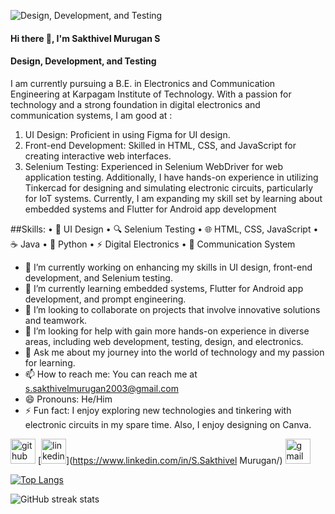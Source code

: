 ![Design, Development, and Testing](https://media.licdn.com/dms/image/D5616AQHMUI7Y9X-u5A/profile-displaybackgroundimage-shrink_350_1400/0/1697383699609?e=1714608000&v=beta&t=R-5EwqMoiaM5-mpHS5AQrhMbSM-ztaJzDMr19XmglV4)

#### Hi there 👋, I'm Sakthivel Murugan S
#### Design, Development, and Testing

I am currently pursuing a B.E. in Electronics and Communication Engineering at Karpagam Institute of Technology. With a passion for technology and a strong foundation in digital electronics and communication systems, I am good at :

1. UI Design: Proficient in using Figma for UI design.
2. Front-end Development: Skilled in HTML, CSS, and JavaScript for creating interactive web interfaces.
3. Selenium Testing: Experienced in Selenium WebDriver for web application testing.
Additionally, I have hands-on experience in utilizing Tinkercad for designing and simulating electronic circuits, particularly for IoT systems. Currently, I am expanding my skill set by learning about embedded systems and Flutter for Android app development

##Skills:
• 🎨 UI Design
• 🔍 Selenium Testing
• 🌐 HTML, CSS, JavaScript
• ☕ Java
• 🐍 Python
• ⚡ Digital Electronics
• 📡 Communication System

- 🔭 I’m currently working on enhancing my skills in UI design, front-end development, and Selenium testing. 
- 🌱 I’m currently learning embedded systems, Flutter for Android app development, and prompt engineering. 
- 👯 I’m looking to collaborate on projects that involve innovative solutions and teamwork. 
- 🤔 I’m looking for help with  gain more hands-on experience in diverse areas, including web development, testing, design, and electronics. 
- 💬 Ask me about  my journey into the world of technology and my passion for learning. 
- 📫 How to reach me: You can reach me at s.sakthivelmurugan2003@gmail.com 
- 😄 Pronouns:  He/Him 
- ⚡ Fun fact: I enjoy exploring new technologies and tinkering with electronic circuits in my spare time. Also, I enjoy designing on Canva. 


[<img src='https://cdn.jsdelivr.net/npm/simple-icons@3.0.1/icons/github.svg' alt='github' height='40'>](https://github.com/SSAKTHIVELMURUGAN)  [<img src='https://cdn.jsdelivr.net/npm/simple-icons@3.0.1/icons/linkedin.svg' alt='linkedin' height='40'>](https://www.linkedin.com/in/S.Sakthivel Murugan/)  [<img src='https://cdn.jsdelivr.net/npm/simple-icons@3.0.1/icons/gmail.svg' alt='gmail' height='40'>](s.sakthivelmurugan2003@gmail.com)  

[![Top Langs](https://github-readme-stats.vercel.app/api/top-langs/?username=SSAKTHIVELMURUGAN)](https://github.com/anuraghazra/github-readme-stats)

![GitHub streak stats](https://streak-stats.demolab.com/?user=SSAKTHIVELMURUGAN)  

